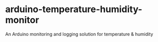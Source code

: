 arduino-temperature-humidity-monitor
====================================

An Arduino monitoring and logging solution for temperature &amp; humidity
